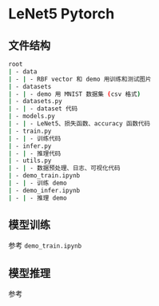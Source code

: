 # LeNet5 Pytorch

## 文件结构

``` bash
root
| - data
| - | - RBF vector 和 demo 用训练和测试图片
| - datasets
| - | - demo 用 MNIST 数据集 (csv 格式)
| - datasets.py
| - | - dataset 代码
| - models.py
| - | - LeNet5、损失函数、accuracy 函数代码
| - train.py
| - | - 训练代码
| - infer.py
| - | - 推理代码
| - utils.py
| - | - 数据预处理、日志、可视化代码
| - demo_train.ipynb
| - | - 训练 demo
| - demo_infer.ipynb
| - | - 推理 demo
```

## 模型训练

参考 `demo_train.ipynb`

## 模型推理

参考 